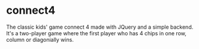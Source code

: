 # connect4

The classic kids' game connect 4 made with JQuery and a simple backend.
It's a two-player game where the first player who has 4 chips in one row, column or diagonially wins.
